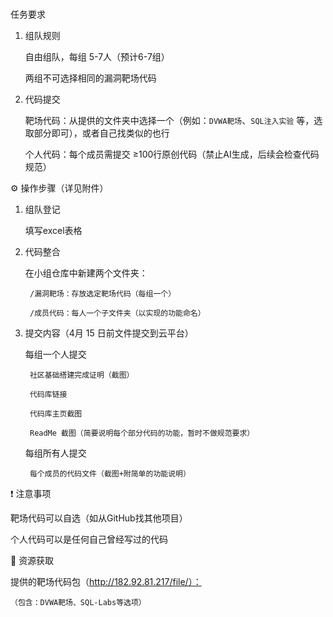 # 
任务要求

1. 组队规则

    自由组队，每组 5-7人（预计6-7组）

    两组不可选择相同的漏洞靶场代码

2. 代码提交

    靶场代码：从提供的文件夹中选择一个（例如：`DVWA靶场`、`SQL注入实验` 等，选取部分即可），或者自己找类似的也行

    个人代码：每个成员需提交 ≥100行原创代码（禁止AI生成，后续会检查代码规范）



⚙️ 操作步骤（详见附件）

1. 组队登记

    填写excel表格

2. 代码整合

    在小组仓库中新建两个文件夹：

        /漏洞靶场：存放选定靶场代码（每组一个）

        /成员代码：每人一个子文件夹（以实现的功能命名）

3. 提交内容（4月 15 日前文件提交到云平台）

	每组一个人提交

	    社区基础搭建完成证明（截图）

	    代码库链接

		代码库主页截图

		ReadMe 截图（简要说明每个部分代码的功能，暂时不做规范要求）

    每组所有人提交

	    每个成员的代码文件（截图+附简单的功能说明）



❗ 注意事项

靶场代码可以自选（如从GitHub找其他项目）

个人代码可以是任何自己曾经写过的代码



📎 资源获取

提供的靶场代码包（http://182.92.81.217/file/）：

    （包含：DVWA靶场、SQL-Labs等选项） 
